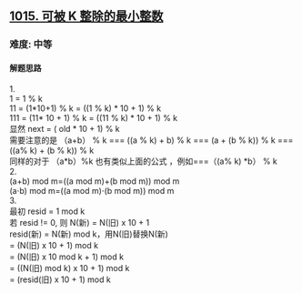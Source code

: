 <h2><a href="https://leetcode.cn/problems/smallest-integer-divisible-by-k/">1015. 可被 K 整除的最小整数</a></h2>
<h3>难度: 中等</h3>
<h4>解题思路</h4>
<p>
1.                                                                                                      <br>
    1 = 1 % k                                                                                           <br>
    11 = (1*10+1) % k = ((1 % k) * 10 + 1) % k                                                          <br>
    111 = (11* 10 + 1) % k = ((11 % k) * 10 + 1) % k                                                    <br>
    显然 next = ( old * 10 + 1) % k                                                                      <br>
    需要注意的是 （a+b） % k === ((a % k) + b) % k === (a + (b % k)) % k === ((a% k) + (b % k)) % k        <br>
    同样的对于 （a*b）%k 也有类似上面的公式 ，例如===（(a% k) *b） % k                                          <br>
2.                                                                                                      <br>
    (a+b) mod m=((a mod m)+(b mod m)) mod m                                                             <br>
    (a⋅b) mod m=((a mod m)⋅(b mod m)) mod m                                                             <br>
3.                                                                                                      <br>
    最初 resid = 1 mod k                                                                                 <br>
    若 resid != 0, 则 N(新) = N(旧) x 10 + 1                                                              <br>
    resid(新) = N(新) mod k，用N(旧)替换N(新)                                                              <br>
              = (N(旧) x 10 + 1) mod k                                                                   <br>
              = (N(旧) x 10 mod k + 1) mod k                                                             <br>
              = ((N(旧) mod k) x 10 + 1) mod k                                                           <br>
              = (resid(旧) x 10 + 1) mod k                                                               <br>
</p>
